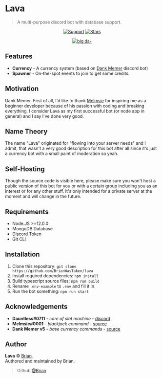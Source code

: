 # Lava

> A multi-purpose discord bot with database support.

<div align="center">
  
[![Support](https://img.shields.io/discord/691416705917779999?color=fb8b23&label=Support&style=for-the-badge)](https://discord.gg/memer)
[![Stars](https://img.shields.io/github/stars/BrianWasTkn/lava?color=FB8B23&logo=github&style=for-the-badge)](.)

[![big da-](https://forthebadge.com/images/badges/made-with-typescript.svg)](https://typescriptlang.org)

</div>

## Features

- **Currency** - A currency system (based on [Dank Memer](https://dankmemer.lol) discord bot)
- **Spawner** - On-the-spot events to join to get some credits.

## Motivation
Dank Memer. First of all, I'd like to thank [Melmsie](https://github.com/melmsie) for inspiring me as a beginner developer because of his passion with coding and breaking everything. I consider Lava as my first successful bot (or node app in general) and I say I've done very good.

## Name Theory
The name "Lava" originated for "flowing into your server needs" and I admit, that wasn't a very good description for this bot after all since it's just a currency bot with a small paint of moderation so yeah.

## Self-Hosting

Though the source code is visible here, please make sure you won't host a public version of this bot for you or with a certain group including you as an interest or for any other stuff. It's only intended for a private server at the moment and will change in the future.

## Requirements
- Node.JS >=12.0.0
- MongoDB Database
- Discord Token
- Git CLI

## Installation
1. Clone this repository: `git clone https://github.com/BrianWasTaken/lava`
2. Install required dependencies: `npm install`
3. Build typescript source files: `npm run build`
4. Rename `.env-example` to `.env` and fill it in.
4. Run the bot something: `npm run start`

## Acknowledgements

- **Dauntless#0711** - _core of slot machine_ - [discord](https://discord.com/invite/Ha7pRB4)
- **Melmsie#0001** - _blackjack command_ - [source](https://blackjack.dankmemer.lol)
- **Dank Memer v5** - _base currency commands_ - [source](https://dankmemer.lol/source)

## Author

**Lava** © [Brian](https://github.com/BrianWasTaken).\
Authored and maintained by Brian.

> Github [@Brian](https://github.com/BrianWasTaken)
